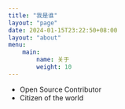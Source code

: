 ```yaml
---
title: "我是谁"
layout: "page"
date: 2024-01-15T23:22:50+08:00
layout: "about"
menu:
    main:
        name: 关于
        weight: 10
---
```


-   Open Source Contributor
-   Citizen of the world

